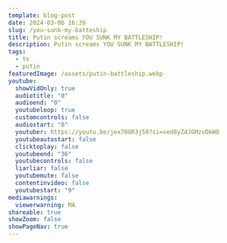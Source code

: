 ```yaml
---
template: blog-post
date: 2024-03-06 16:39
slug: /you-sunk-my-batteship
title: Putin screams YOU SUNK MY BATTLESHIP!
description: Putin screams YOU SUNK MY BATTLESHIP!
tags:
  - tv
  - putin
featuredImage: /assets/putin-battleship.webp
youtube:
  showVidOnly: true
  audiotitle: "0"
  audioend: "0"
  youtubeloop: true
  customcontrols: false
  audiostart: "0"
  youtuber: https://youtu.be/jex708R3j58?si=ved8yZdJGMzvDkW0
  youtubeautostart: false
  clicktoplay: false
  youtubeend: "36"
  youtubecontrols: false
  liarliar: false
  youtubemute: false
  contentinvideo: false
  youtubestart: "9"
mediawarnings:
  viewerwarning: MA
shareable: true
showZoom: false
showPageNav: true
---
```

